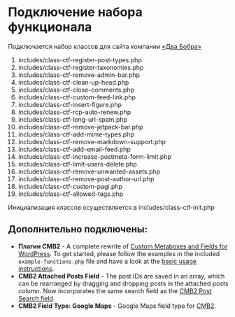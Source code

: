 # Подключение набора функционала
Подключается набор классов для сайта компании [«Два Бобра»](https://dvabobra.kh.ua/)

1. includes/class-ctf-register-post-types.php
2. includes/class-ctf-register-taxonomies.php
3. includes/class-ctf-remove-admin-bar.php
4. includes/class-ctf-clean-up-head.php
5. includes/class-ctf-close-comments.php
6. includes/class-ctf-custom-feed-link.php
7. includes/class-ctf-insert-figure.php
8. includes/class-ctf-rcp-auto-renew.php
9. includes/class-ctf-long-url-spam.php
10. includes/class-ctf-remove-jetpack-bar.php
11. includes/class-ctf-add-mime-types.php
12. includes/class-ctf-remove-markdown-support.php
13. includes/class-ctf-add-email-feed.php
14. includes/class-ctf-increase-postmeta-form-limit.php
15. includes/class-ctf-limit-users-delete.php
16. includes/class-ctf-remove-unwanted-assets.php
17. includes/class-ctf-remove-post-author-url.php
18. includes/class-ctf-custom-pagi.php
19. includes/class-ctf-allowed-tags.php

Инициализация классов осуществляется в includes/class-ctf-init.php

## Дополнительно подключены:
* **Плагин CMB2** - A complete rewrite of [Custom Metaboxes and Fields for WordPress](https://github.com/WebDevStudios/Custom-Metaboxes-and-Fields-for-WordPress). To get started, please follow the examples in the included `example-functions.php` file and have a look at the [basic usage instructions](https://github.com/CMB2/CMB2/wiki/Basic-Usage).
* **CMB2 Attached Posts Field** - The post IDs are saved in an array, which can be rearranged by dragging and dropping posts in the attached posts column. Now incorporates the same search field as the [CMB2 Post Search field](https://github.com/WebDevStudios/CMB2-Post-Search-field).
* **CMB2 Field Type: Google Maps** - Google Maps field type for [CMB2](https://github.com/WebDevStudios/CMB2).
